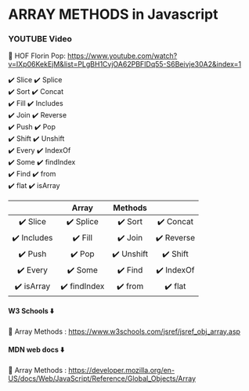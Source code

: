 # ARRAY METHODS in Javascript

### YOUTUBE Video

🚀 HOF Florin Pop: https://www.youtube.com/watch?v=IXp06KekEjM&list=PLgBH1CvjOA62PBFIDq55-S6Beivje30A2&index=1

✔️ Slice  ✔️ Splice <br>
✔️ Sort   ✔️ Concat <br>
✔️ Fill   ✔️ Includes <br>
✔️ Join   ✔️ Reverse <br>
✔️ Push   ✔️ Pop <br> 
✔️ Shift  ✔️ Unshift <br>
✔️ Every  ✔️ IndexOf <br>
✔️ Some   ✔️ findIndex <br>
✔️ Find   ✔️ from <br>
✔️ flat   ✔️ isArray <br>

|             | Array        | Methods    |            |
|:-----------:|:------------:|:----------:|:----------:|
| ✔️ Slice    | ✔️ Splice    | ✔️ Sort    | ✔️ Concat  |
| ✔️ Includes | ✔️ Fill      | ✔️ Join    | ✔️ Reverse |
| ✔️ Push     | ✔️ Pop       | ✔️ Unshift | ✔️ Shift   |
| ✔️ Every    | ✔️ Some      | ✔️ Find    | ✔️ IndexOf |
| ✔️ isArray  | ✔️ findIndex | ✔️ from    | ✔️ flat    |

#### W3 Schools ⬇️

🚀 Array Methods : https://www.w3schools.com/jsref/jsref_obj_array.asp

#### MDN web docs ⬇️

🚀 Array Methods : https://developer.mozilla.org/en-US/docs/Web/JavaScript/Reference/Global_Objects/Array